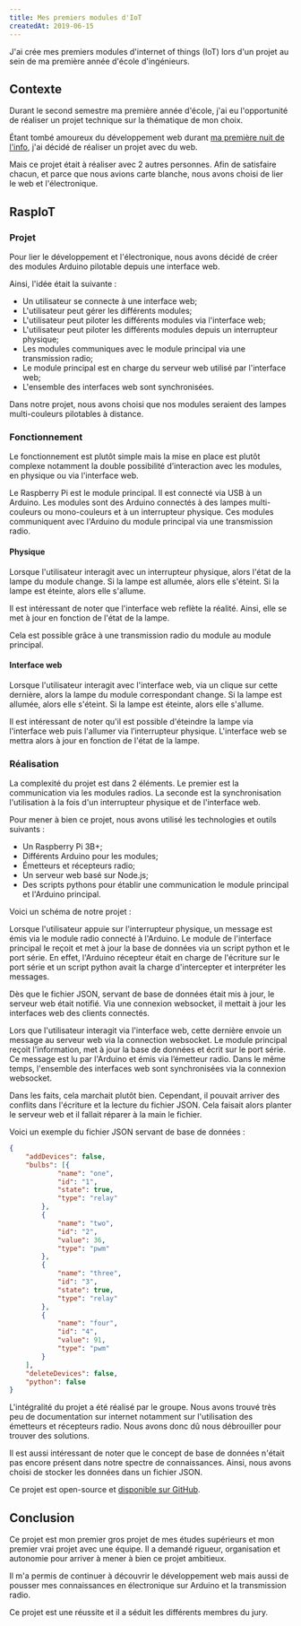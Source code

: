 ```yaml
---
title: Mes premiers modules d'IoT
createdAt: 2019-06-15
---
```


J'ai crée mes premiers modules d'internet of things (IoT) lors d'un projet au sein de ma première année d'école d'ingénieurs.

<!-- more -->

## Contexte

Durant le second semestre ma première année d'école, j'ai eu l'opportunité de réaliser un projet technique sur la thématique de mon choix.

Étant tombé amoureux du développement web durant [ma première nuit de l'info](./involvment-nuit-de-linfo.md), j'ai décidé de réaliser un projet avec du web.

Mais ce projet était à réaliser avec 2 autres personnes. Afin de satisfaire chacun, et parce que nous avions carte blanche, nous avons choisi de lier le web et l'électronique. 

## RaspIoT

### Projet

Pour lier le développement et l'électronique, nous avons décidé de créer des modules Arduino pilotable depuis une interface web.

<!-- Image de l'interface web -->

Ainsi, l'idée était la suivante :

- Un utilisateur se connecte à une interface web;
- L'utilisateur peut gérer les différents modules;
- L'utilisateur peut piloter les différents modules via l'interface web;
- L'utilisateur peut piloter les différents modules depuis un interrupteur physique;
- Les modules communiques avec le module principal via une transmission radio;
- Le module principal est en charge du serveur web utilisé par l'interface web;
- L'ensemble des interfaces web sont synchronisées.

Dans notre projet, nous avons choisi que nos modules seraient des lampes multi-couleurs pilotables à distance.

### Fonctionnement

Le fonctionnement est plutôt simple mais la mise en place est plutôt complexe notamment la double possibilité d’interaction avec les modules, en physique ou via l'interface web.

Le Raspberry Pi est le module principal. Il est connecté via USB à un Arduino. Les modules sont des Arduino connectés à des lampes multi-couleurs ou mono-couleurs et à un interrupteur physique. Ces modules communiquent avec l'Arduino du module principal via une transmission radio.

#### Physique

Lorsque l'utilisateur interagit avec un interrupteur physique, alors l'état de la lampe du module change. Si la lampe est allumée, alors elle s'éteint. Si la lampe est éteinte, alors elle s'allume.

Il est intéressant de noter que l'interface web reflète la réalité. Ainsi, elle se met à jour en fonction de l'état de la lampe.

Cela est possible grâce à une transmission radio du module au module principal.

#### Interface web

Lorsque l'utilisateur interagit avec l'interface web, via un clique sur cette dernière, alors la lampe du module correspondant change. Si la lampe est allumée, alors elle s'éteint. Si la lampe est éteinte, alors elle s'allume.

Il est intéressant de noter qu'il est possible d'éteindre la lampe via l'interface web puis l'allumer via l’interrupteur physique. L'interface web se mettra alors à jour en fonction de l'état de la lampe.

### Réalisation

La complexité du projet est dans 2 éléments. Le premier est la communication via les modules radios. La seconde est la synchronisation l'utilisation à la fois d'un interrupteur physique et de l'interface web.

Pour mener à bien ce projet, nous avons utilisé les technologies et outils suivants :

- Un Raspberry Pi 3B+;
- Différents Arduino pour les modules;
- Émetteurs et récepteurs radio;
- Un serveur web basé sur Node.js;
- Des scripts pythons pour établir une communication le module principal et l'Arduino principal.

Voici un schéma de notre projet :

<!-- Schéma de l'ensemble du projet -->

Lorsque l'utilisateur appuie sur l'interrupteur physique, un message est émis via le module radio connecté à l'Arduino. Le module de l'interface principal le reçoit et met à jour la base de données via un script python et le port série. En effet, l'Arduino récepteur était en charge de l'écriture sur le port série et un script python avait la charge d'intercepter et interpréter les messages.

Dès que le fichier JSON, servant de base de données était mis à jour, le serveur web était notifié. Via une connexion websocket, il mettait à jour les interfaces web des clients connectés.

Lors que l'utilisateur interagit via l'interface web, cette dernière envoie un message au serveur web via la connection websocket. Le module principal reçoit l'information, met à jour la base de données et écrit sur le port série. Ce message est lu par l'Arduino et émis via l’émetteur radio. Dans le même temps, l'ensemble des interfaces web sont synchronisées via la connexion websocket.

Dans les faits, cela marchait plutôt bien. Cependant, il pouvait arriver des conflits dans l'écriture et la lecture du fichier JSON. Cela faisait alors planter le serveur web et il fallait réparer à la main le fichier.

Voici un exemple du fichier JSON servant de base de données :

```json
{
    "addDevices": false,
    "bulbs": [{
            "name": "one",
            "id": "1",
            "state": true,
            "type": "relay"
        },
        {
            "name": "two",
            "id": "2",
            "value": 36,
            "type": "pwm"
        },
        {
            "name": "three",
            "id": "3",
            "state": true,
            "type": "relay"
        },
        {
            "name": "four",
            "id": "4",
            "value": 91,
            "type": "pwm"
        }
    ],
    "deleteDevices": false,
    "python": false
}
```

L'intégralité du projet a été réalisé par le groupe. Nous avons trouvé très peu de documentation sur internet notamment sur l'utilisation des émetteurs et récepteurs radio. Nous avons donc dû nous débrouiller pour trouver des solutions.

Il est aussi intéressant de noter que le concept de base de données n'était pas encore présent dans notre spectre de connaissances. Ainsi, nous avons choisi de stocker les données dans un fichier JSON.

Ce projet est open-source et [disponible sur GitHub](https://github.com/Barbapapazes/raspIoT).

## Conclusion

Ce projet est mon premier gros projet de mes études supérieurs et mon premier vrai projet avec une équipe. Il a demandé rigueur, organisation et autonomie pour arriver à mener à bien ce projet ambitieux.

Il m'a permis de continuer à découvrir le développement web mais aussi de pousser mes connaissances en électronique sur Arduino et la transmission radio.

Ce projet est une réussite et il a séduit les différents membres du jury.